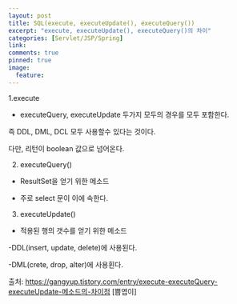```yaml
---
layout: post
title: SQL(execute, executeUpdate(), executeQuery())
excerpt: "execute, executeUpdate(), executeQuery()의 차이"
categories: [Servlet/JSP/Spring]
link:
comments: true
pinned: true
image:
  feature:
---
```


1.execute

- executeQuery, executeUpdate 두가지 모두의 경우를 모두 포함한다.

즉 DDL, DML, DCL 모두 사용할수 있다는 것이다.

다만, 리턴이 boolean 값으로 넘어온다.



2. executeQuery()

- ResultSet을 얻기 위한 메소드

- 주로 select 문이 이에 속한다.



3. executeUpdate()

- 적용된 행의 갯수를 얻기 위한 메소드

-DDL(insert, update, delete)에 사용된다.

-DML(crete, drop, alter)에 사용횐다.



출처: https://gangyup.tistory.com/entry/execute-executeQuery-executeUpdate-메소드의-차이점 [쁨엽이]
